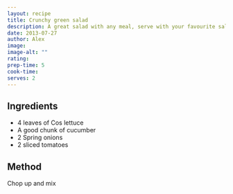 ```yaml
---
layout: recipe
title: Crunchy green salad
description: A great salad with any meal, serve with your favourite salad dressing. Use Cos, Little gem or Romaine hearts Lettuce for that extra crunch.
date: 2013-07-27
author: Alex
image:
image-alt: ""
rating:
prep-time: 5
cook-time:
serves: 2
---
```


## Ingredients
- 4 leaves of Cos lettuce
- A good chunk of cucumber
- 2 Spring onions
- 2 sliced tomatoes

## Method
Chop up and mix
